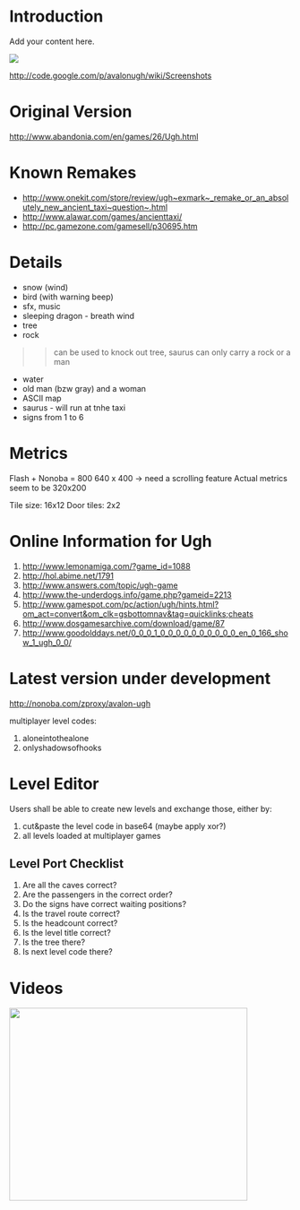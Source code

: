 # Introduction #

Add your content here.


[![](http://www.abandonia.com/files/games/26/Ugh_1.png)](http://tineye.com/search/c218638be0191867f21f4e391378fc6d6844b681)

http://code.google.com/p/avalonugh/wiki/Screenshots

# Original Version #
http://www.abandonia.com/en/games/26/Ugh.html

# Known Remakes #

  * http://www.onekit.com/store/review/ugh~exmark~_remake_or_an_absolutely_new_ancient_taxi~question~.html
  * http://www.alawar.com/games/ancienttaxi/
  * http://pc.gamezone.com/gamesell/p30695.htm

# Details #


  * snow (wind)
  * bird (with warning beep)
  * sfx, music
  * sleeping dragon - breath wind
  * tree
  * rock
> > can be used to knock out tree, saurus
> > can only carry a rock or a man
  * water
  * old man (bzw gray) and a woman
  * ASCII map
  * saurus - will run at tnhe taxi
  * signs from 1 to 6

# Metrics #

Flash + Nonoba = 800
640 x 400 -> need a scrolling feature
Actual metrics seem to be 320x200

Tile size: 16x12
Door tiles: 2x2

# Online Information for Ugh #
  1. http://www.lemonamiga.com/?game_id=1088
  1. http://hol.abime.net/1791
  1. http://www.answers.com/topic/ugh-game
  1. http://www.the-underdogs.info/game.php?gameid=2213
  1. http://www.gamespot.com/pc/action/ugh/hints.html?om_act=convert&om_clk=gsbottomnav&tag=quicklinks;cheats
  1. http://www.dosgamesarchive.com/download/game/87
  1. http://www.goodolddays.net/0_0_0_1_0_0_0_0_0_0_0_0_0_0_en_0_166_show_1_ugh_0_0/


# Latest version under development #

http://nonoba.com/zproxy/avalon-ugh

multiplayer level codes:
  1. aloneintothealone
  1. onlyshadowsofhooks

# Level Editor #
Users shall be able to create new levels and exchange those, either by:
  1. cut&paste the level code in base64 (maybe apply xor?)
  1. all levels loaded at multiplayer games

## Level Port Checklist ##

  1. Are all the caves correct?
  1. Are the passengers in the correct order?
  1. Do the signs have correct waiting positions?
  1. Is the travel route correct?
  1. Is the headcount correct?
  1. Is the level title correct?
  1. Is the tree there?
  1. Is next level code there?

# Videos #

<a href='http://www.youtube.com/watch?feature=player_embedded&v=lluAkkLRdHI' target='_blank'><img src='http://img.youtube.com/vi/lluAkkLRdHI/0.jpg' width='425' height=344 /></a>